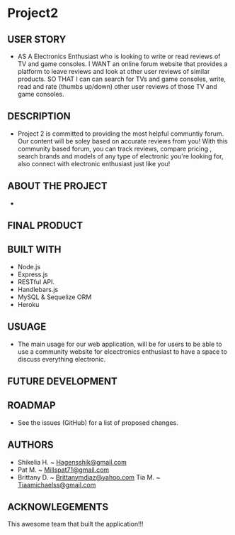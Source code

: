 # Project2

## USER STORY
- AS A Electronics Enthusiast who is looking to write or read reviews of TV and game consoles.
I WANT an online forum website that provides a platform to leave reviews and look at other user reviews of similar products.
SO THAT I can can search for TVs and game consoles, write, read and rate (thumbs up/down) other user reviews of those TV and game consoles.


## DESCRIPTION

- Project 2 is committed to providing the most helpful communtiy forum. Our content will be soley based on accurate reviews from you! With this community based forum, you can track reviews, compare pricing , search brands and models of any type of electronic you're looking for, also connect with electronic enthusiast just like you!

## ABOUT THE PROJECT

- 



## FINAL PRODUCT



## BUILT WITH

- Node.js 
- Express.js 
- RESTful API.
- Handlebars.js
- MySQL & Sequelize ORM
- Heroku


## USUAGE

- The main usage for our web application, will be for users to be able to use a community website for elcectronics enthusiast to have a space to discuss everything electronic.

## FUTURE DEVELOPMENT



## ROADMAP

- See the issues (GitHub) for a list of proposed changes.

## AUTHORS

- Shikelia H. ~ Hagensshik@gmail.com
- Pat M. ~ Millspat71@gmail.com
- Brittany D. ~ Brittanymdiaz@yahoo.com
Tia M. ~ Tiaamichaelss@gmail.com

## ACKNOWLEGEMENTS
This awesome team that built the application!!! 

